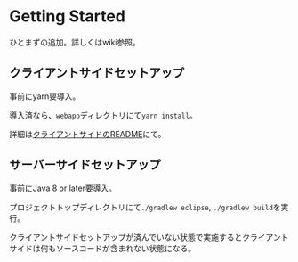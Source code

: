 # Getting Started
ひとまずの追加。詳しくはwiki参照。

## クライアントサイドセットアップ

事前にyarn要導入。

導入済なら、`webapp`ディレクトリにて`yarn install`。

詳細は[クライアントサイドのREADME](tree/master/src/main/webapp)にて。

## サーバーサイドセットアップ

事前にJava 8 or later要導入。

プロジェクトトップディレクトリにて`./gradlew eclipse`, `./gradlew build`を実行。

クライアントサイドセットアップが済んでいない状態で実施するとクライアントサイドは何もソースコードが含まれない状態になる。
